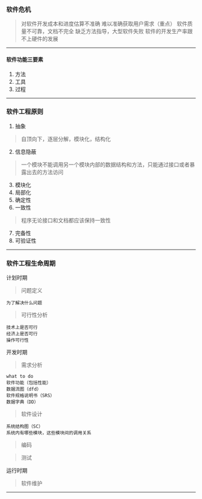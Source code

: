 ### 软件危机  
> 对软件开发成本和进度估算不准确
> 难以准确获取用户需求（重点）
> 软件质量不可靠，文档不完全
> 缺乏方法指导，大型软件失败
> 软件的开发生产率跟不上硬件的发展  

---

#### 软件功能三要素  
1. 方法
2. 工具
3. 过程

--- 

### 软件工程原则  
1. 抽象
> 自顶向下，逐层分解，模块化，结构化  
2. 信息隐蔽  
> 一个模块不能调用另一个模块内部的数据结构和方法，只能通过接口或者暴露出去的方法访问  
3. 模块化  
4. 局部化  
5. 确定性
6. 一致性  
> 程序无论接口和文档都应该保持一致性
7. 完备性
8. 可验证性  

---

### 软件工程生命周期  
计划时期  
> 问题定义  
```
为了解决什么问题
```
> 可行性分析  
```
技术上是否可行  
经济上是否可行  
操作可行性
```
开发时期  
> 需求分析  
```
what to do
软件功能（包括性能）
数据流图（dfd）
软件规格说明书（SRS）
数据字典（DD）
```
> 软件设计  
```
系统结构图（SC）
系统内有哪些模块，这些模块间的调用关系
```
> 编码  

> 测试  

运行时期  
> 软件维护  

---

### 